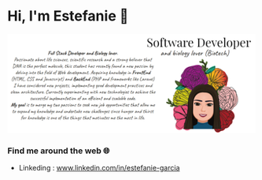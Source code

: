 # Hi, I'm Estefanie :hibiscus:

![](img/estefanie_git2.png)

### Find me around the web :globe_with_meridians:
- Linkeding : www.linkedin.com/in/estefanie-garcia
